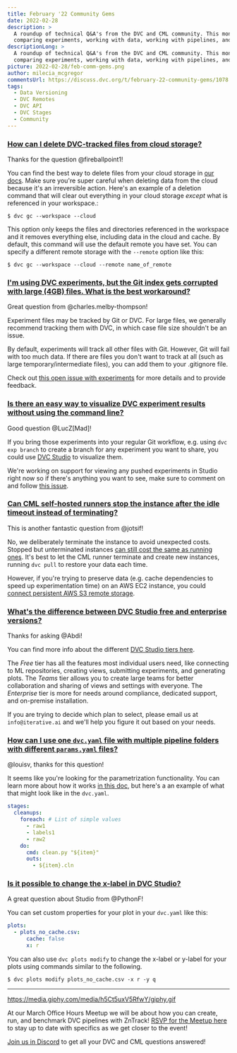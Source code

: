 ```yaml
---
title: February '22 Community Gems
date: 2022-02-28
description: >
  A roundup of technical Q&A's from the DVC and CML community. This month:
  comparing experiments, working with data, working with pipelines, and more.
descriptionLong: >
  A roundup of technical Q&A's from the DVC and CML community. This month:
  comparing experiments, working with data, working with pipelines, and more.
picture: 2022-02-28/feb-comm-gems.png
author: milecia_mcgregor
commentsUrl: https://discuss.dvc.org/t/february-22-community-gems/1078
tags:
  - Data Versioning
  - DVC Remotes
  - DVC API
  - DVC Stages
  - Community
---
```


### [How can I delete DVC-tracked files from cloud storage?](https://discord.com/channels/485586884165107732/563406153334128681/927618225989111880)

Thanks for the question @fireballpoint1!

You can find the best way to delete files from your cloud storage in
[our docs](https://dvc.org/doc/command-reference/gc#removing-data-in-remote-storage).
Make sure you're super careful when deleting data from the cloud because it's an
irreversible action. Here's an example of a deletion command that will clear out
everything in your cloud storage _except_ what is referenced in your workspace.:

```dvc
$ dvc gc --workspace --cloud
```

This option only keeps the files and directories referenced in the workspace and
it removes everything else, including data in the cloud and cache. By default,
this command will use the default remote you have set. You can specify a
different remote storage with the `--remote` option like this:

```dvc
$ dvc gc --workspace --cloud --remote name_of_remote
```

### [I'm using DVC experiments, but the Git index gets corrupted with large (4GB) files. What is the best workaround?](https://discord.com/channels/485586884165107732/563406153334128681/928939232033140736)

Great question from @charles.melby-thompson!

Experiment files may be tracked by Git or DVC. For large files, we generally
recommend tracking them with DVC, in which case file size shouldn't be an issue.

By default, experiments will track all other files with Git. However, Git will
fail with too much data. If there are files you don't want to track at all (such
as large temporary/intermediate files), you can add them to your .gitignore
file.

Check out
[this open issue with experiments](https://github.com/iterative/dvc/issues/6181)
for more details and to provide feedback.

### [Is there an easy way to visualize DVC experiment results without using the command line?](https://discord.com/channels/485586884165107732/485596304961962003/930150143259459644)

Good question @LucZ[Mad]!

If you bring those experiments into your regular Git workflow, e.g. using
`dvc exp branch` to create a branch for any experiment you want to share, you
could use [DVC Studio](https://studio.iterative.ai/) to visualize them.

We're working on support for viewing any pushed experiments in Studio right now
so if there's anything you want to see, make sure to comment on and follow
[this issue](https://github.com/iterative/studio-support/issues/45).

### [Can CML self-hosted runners stop the instance after the idle timeout instead of terminating?](https://discord.com/channels/485586884165107732/728693131557732403/933674203796873226)

This is another fantastic question from @jotsif!

No, we deliberately terminate the instance to avoid unexpected costs. Stopped
but unterminated instances
[can still cost the same as running ones](https://aws.amazon.com/premiumsupport/knowledge-center/ec2-billing-terminated/).
It's best to let the CML runner terminate and create new instances, running
`dvc pull` to restore your data each time.

However, if you're trying to preserve data (e.g. cache dependencies to speed up
experimentation time) on an AWS EC2 instance, you could
[connect persistent AWS S3 remote storage](https://aws.amazon.com/premiumsupport/knowledge-center/s3-transfer-data-bucket-instance/).

### [What's the difference between DVC Studio free and enterprise versions?](https://discord.com/channels/485586884165107732/841856466897469441/933324508570472497)

Thanks for asking @Abdi!

You can find more info about the different
[DVC Studio tiers here](https://studio.iterative.ai/#pricing).

The _Free_ tier has all the features most individual users need, like connecting
to ML repositories, creating views, submitting experiments, and generating
plots. The _Teams_ tier allows you to create large teams for better
collaboration and sharing of views and settings with everyone. The _Enterprise_
tier is more for needs around compliance, dedicated support, and on-premise
installation.

If you are trying to decide which plan to select, please email us at
`info@iterative.ai` and we'll help you figure it out based on your needs.

### [How can I use one `dvc.yaml` file with multiple pipeline folders with different `params.yaml` files?](https://discord.com/channels/485586884165107732/485596304961962003/939099847288578079)

@louisv, thanks for this question!

It seems like you're looking for the parametrization functionality. You can
learn more about how it works
[in this doc](https://dvc.org/doc/user-guide/project-structure/pipelines-files#templating),
but here's a an example of what that might look like in the `dvc.yaml`.

```yaml
stages:
  cleanups:
    foreach: # List of simple values
      - raw1
      - labels1
      - raw2
    do:
      cmd: clean.py "${item}"
      outs:
        - ${item}.cln
```

### [Is it possible to change the x-label in DVC Studio?](https://discord.com/channels/485586884165107732/841856466897469441/938857004187943003)

A great question about Studio from @PythonF!

You can set custom properties for your plot in your `dvc.yaml` like this:

```yaml
plots:
  - plots_no_cache.csv:
      cache: false
      x: r
```

You can also use `dvc plots modify` to change the x-label or y-label for your
plots using commands similar to the following.

```dvc
$ dvc plots modify plots_no_cache.csv -x r -y q
```

---

https://media.giphy.com/media/h5Ct5uxV5RfwY/giphy.gif

At our March Office Hours Meetup we will be about how you can create, run, and
benchmark DVC pipelines with ZnTrack!
[RSVP for the Meetup here](https://www.meetup.com/Machine-Learning-Engineer-Community-Virtual-Meetups/events/283998696/)
to stay up to date with specifics as we get closer to the event!

[Join us in Discord](https://discord.com/invite/dvwXA2N) to get all your DVC and
CML questions answered!
